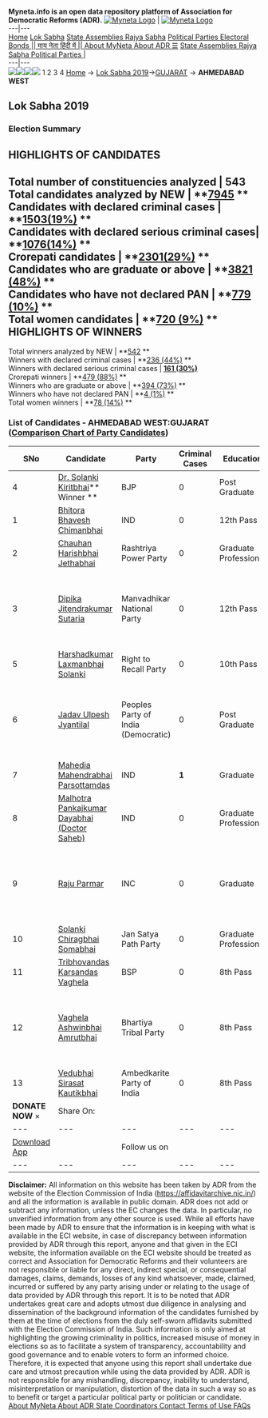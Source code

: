**Myneta.info is an open data repository platform of Association for Democratic Reforms (ADR).**
[![Myneta Logo](https://www.myneta.info/lib/img/myneta-logo.png)](https://www.myneta.info/) | [![Myneta Logo](https://www.myneta.info/lib/img/adr-logo.png)](https://adrindia.org)  
---|---  
[Home](https://www.myneta.info/) [Lok Sabha](https://www.myneta.info/#ls "Lok Sabha") [ State Assemblies ](https://www.myneta.info/#sa "State Assemblies") [Rajya Sabha](https://www.myneta.info/#rs "Rajya Sabha") [Political Parties ](https://www.myneta.info/party "Political Parties") [ Electoral Bonds ](https://www.myneta.info/electoral_bonds "Electoral Bonds") [ || माय नेता हिंदी में || ](https://translate.google.co.in/translate?prev=hp&hl=en&js=y&u=www.myneta.info&sl=en&tl=hi&history_state0=) [ About MyNeta ](https://adrindia.org/content/about-myneta) [ About ADR ](https://adrindia.org/about-adr/who-we-are) [☰](javascript:void\(0\))
[ State Assemblies ](https://www.myneta.info/#sa "State Assemblies") [ Rajya Sabha ](https://www.myneta.info/#rs "Rajya Sabha") [ Political Parties ](https://www.myneta.info/party "Political Parties")
|   
---|---  
![](https://www.myneta.info/lib/img/banner/banner-1.png)![](https://www.myneta.info/lib/img/banner/banner-2.png)![](https://www.myneta.info/lib/img/banner/banner-3.png)![](https://www.myneta.info/lib/img/banner/banner-4.png)
1  2  3  4 
[Home](https://www.myneta.info/) → [Lok Sabha 2019](https://www.myneta.info/LokSabha2019/)→[GUJARAT](https://www.myneta.info/LokSabha2019/index.php?action=show_constituencies&state_id=39) → **AHMEDABAD WEST**
### 
## Lok Sabha 2019
###  Election Summary 
HIGHLIGHTS OF CANDIDATES  
---  
Total number of constituencies analyzed |  543   
Total candidates analyzed by NEW | **[7945](https://www.myneta.info/LokSabha2019/index.php?action=summary&subAction=candidates_analyzed&sort=candidate#summary) **  
Candidates with declared criminal cases | **[1503(19%)](https://www.myneta.info/LokSabha2019/index.php?action=summary&subAction=crime&sort=candidate#summary) **  
Candidates with declared serious criminal cases| **[1076(14%)](https://www.myneta.info/LokSabha2019/index.php?action=summary&subAction=serious_crime&sort=candidate#summary) **  
Crorepati candidates | **[2301(29%)](https://www.myneta.info/LokSabha2019/index.php?action=summary&subAction=crorepati&sort=candidate#summary) **  
Candidates who are graduate or above | **[3821 (48%)](https://www.myneta.info/LokSabha2019/index.php?action=summary&subAction=education&sort=candidate#summary) **  
Candidates who have not declared PAN | **[779 (10%)](https://www.myneta.info/LokSabha2019/index.php?action=summary&subAction=without_pan&sort=candidate#summary) **  
Total women candidates | **[720 (9%)](https://www.myneta.info/LokSabha2019/index.php?action=summary&subAction=women_candidate&sort=candidate#summary) **  
HIGHLIGHTS OF WINNERS  
---  
Total winners analyzed by NEW | **[542](https://www.myneta.info/LokSabha2019/index.php?action=summary&subAction=winner_analyzed&sort=candidate#summary) **  
Winners with declared criminal cases | **[236 (44%)](https://www.myneta.info/LokSabha2019/index.php?action=summary&subAction=winner_crime&sort=candidate#summary) **  
Winners with declared serious criminal cases | **[161 (30%)](https://www.myneta.info/LokSabha2019/index.php?action=summary&subAction=winner_serious_crime&sort=candidate#summary)**  
Crorepati winners | **[479 (88%)](https://www.myneta.info/LokSabha2019/index.php?action=summary&subAction=winner_crorepati&sort=candidate#summary) **  
Winners who are graduate or above | **[394 (73%)](https://www.myneta.info/LokSabha2019/index.php?action=summary&subAction=winner_education&sort=candidate#summary) **  
Winners who have not declared PAN | **[4 (1%)](https://www.myneta.info/LokSabha2019/index.php?action=summary&subAction=winner_without_pan&sort=candidate#summary) **  
Total women winners | **[78 (14%)](https://www.myneta.info/LokSabha2019/index.php?action=summary&subAction=winner_women&sort=candidate#summary) **  
### List of Candidates - AHMEDABAD WEST:GUJARAT ([Comparison Chart of Party Candidates](https://www.myneta.info/LokSabha2019/comparisonchart.php?constituency_id=550))
SNo | Candidate| Party| Criminal Cases| Education| Age| Total Assets| Liabilities  
---|---|---|---|---|---|---|---  
4  | [Dr. Solanki Kiritbhai](https://www.myneta.info/LokSabha2019/candidate.php?candidate_id=8488)** Winner ** | BJP | 0 | Post Graduate| 69 | Rs 8,94,74,039 ~ 8 Crore+ | Rs 0 ~   
1  | [Bhitora Bhavesh Chimanbhai](https://www.myneta.info/LokSabha2019/candidate.php?candidate_id=10036) | IND | 0 | 12th Pass| 34 | Rs 66,000 ~ 66 Thou+ | Rs 21,000 ~ 21 Thou+  
2  | [Chauhan Harishbhai Jethabhai](https://www.myneta.info/LokSabha2019/candidate.php?candidate_id=9390) | Rashtriya Power Party | 0 | Graduate Professional| 40 | Rs 32,93,451 ~ 32 Lacs+ | Rs 0 ~   
3  | [Dipika Jitendrakumar Sutaria](https://www.myneta.info/LokSabha2019/candidate.php?candidate_id=9389) | Manvadhikar National Party | 0 | 12th Pass| 49 | ![](https://myneta.info/image_v2.php?myneta_folder=LokSabha2019&candidate_id=9389&col=ta) | ![](https://myneta.info/image_v2.php?myneta_folder=LokSabha2019&candidate_id=9389&col=lia)  
5  | [Harshadkumar Laxmanbhai Solanki](https://www.myneta.info/LokSabha2019/candidate.php?candidate_id=9391) | Right to Recall Party | 0 | 10th Pass| 28 | Rs 1,49,586 ~ 1 Lacs+ | Rs 0 ~   
6  | [Jadav Ulpesh Jyantilal](https://www.myneta.info/LokSabha2019/candidate.php?candidate_id=9395) | Peoples Party of India (Democratic) | 0 | Post Graduate| 37 | ![](https://myneta.info/image_v2.php?myneta_folder=LokSabha2019&candidate_id=9395&col=ta) | ![](https://myneta.info/image_v2.php?myneta_folder=LokSabha2019&candidate_id=9395&col=lia)  
7  | [Mahedia Mahendrabhai Parsottamdas](https://www.myneta.info/LokSabha2019/candidate.php?candidate_id=10038) | IND | **1** | Graduate| 62 | Rs 1,41,82,000 ~ 1 Crore+ | Rs 4,00,000 ~ 4 Lacs+  
8  | [Malhotra Pankajkumar Dayabhai (Doctor Saheb)](https://www.myneta.info/LokSabha2019/candidate.php?candidate_id=10037) | IND | 0 | Graduate Professional| 45 | Rs 4,000 ~ 4 Thou+ | Rs 0 ~   
9  | [Raju Parmar](https://www.myneta.info/LokSabha2019/candidate.php?candidate_id=8490) | INC | 0 | Graduate| 68 | ![](https://myneta.info/image_v2.php?myneta_folder=LokSabha2019&candidate_id=8490&col=ta) | ![](https://myneta.info/image_v2.php?myneta_folder=LokSabha2019&candidate_id=8490&col=lia)  
10  | [Solanki Chiragbhai Somabhai](https://www.myneta.info/LokSabha2019/candidate.php?candidate_id=9393) | Jan Satya Path Party | 0 | Graduate Professional| 59 | Rs 4,47,440 ~ 4 Lacs+ | Rs 0 ~   
11  | [Tribhovandas Karsandas Vaghela](https://www.myneta.info/LokSabha2019/candidate.php?candidate_id=8489) | BSP | 0 | 8th Pass| 66 | Rs 53,54,000 ~ 53 Lacs+ | Rs 0 ~   
12  | [Vaghela Ashwinbhai Amrutbhai](https://www.myneta.info/LokSabha2019/candidate.php?candidate_id=9392) | Bhartiya Tribal Party | 0 | 8th Pass| 37 | ![](https://myneta.info/image_v2.php?myneta_folder=LokSabha2019&candidate_id=9392&col=ta) | ![](https://myneta.info/image_v2.php?myneta_folder=LokSabha2019&candidate_id=9392&col=lia)  
13  | [Vedubhai Sirasat Kautikbhai](https://www.myneta.info/LokSabha2019/candidate.php?candidate_id=9394) | Ambedkarite Party of India | 0 | 8th Pass| 47 | Rs 3,300 ~ 3 Thou+ | Rs 0 ~   
|  **DONATE NOW** × |  Share On:  | [](https://api.whatsapp.com/send?text=https%3A%2F%2Fmyneta.info%2Fpunjab2022%2Findex.php%3Faction%3Dshow_constituencies%26state_id%3D19) | [](https://www.facebook.com/sharer/sharer.php?u=https%3A%2F%2Fmyneta.info%2Fpunjab2022%2Findex.php%3Faction%3Dshow_constituencies%26state_id%3D19) | [](https://twitter.com/share?url=https%3A%2F%2Fmyneta.info%2Fpunjab2022%2Findex.php%3Faction%3Dshow_constituencies%26state_id%3D19)  
---|---|---|---|---  
| [ Download App ](https://play.google.com/store/apps/details?id=com.webrosoft.myneta1&pcampaignid=pcampaignidMKT-Other-global-all-co-prtnr-py-PartBadge-Mar2515-1) | [](https://play.google.com/store/apps/details?id=com.webrosoft.myneta1&pcampaignid=pcampaignidMKT-Other-global-all-co-prtnr-py-PartBadge-Mar2515-1) |  Follow us on  | [](https://www.facebook.com/adrindia.org/) | [](https://twitter.com/adrspeaks) | [](https://groups.google.com/g/national-election-watch?hl=en&pli=1) | [](https://www.instagram.com/adrspeaks/) | [](https://www.youtube.com/user/adrspeaks) | [](https://sharechat.com/profile/adrspeaks)  
---|---|---|---|---|---|---|---|---  
**Disclaimer:** All information on this website has been taken by ADR from the website of the Election Commission of India (https://affidavitarchive.nic.in/) and all the information is available in public domain. ADR does not add or subtract any information, unless the EC changes the data. In particular, no unverified information from any other source is used. While all efforts have been made by ADR to ensure that the information is in keeping with what is available in the ECI website, in case of discrepancy between information provided by ADR through this report, anyone and that given in the ECI website, the information available on the ECI website should be treated as correct and Association for Democratic Reforms and their volunteers are not responsible or liable for any direct, indirect special, or consequential damages, claims, demands, losses of any kind whatsoever, made, claimed, incurred or suffered by any party arising under or relating to the usage of data provided by ADR through this report. It is to be noted that ADR undertakes great care and adopts utmost due diligence in analysing and dissemination of the background information of the candidates furnished by them at the time of elections from the duly self-sworn affidavits submitted with the Election Commission of India. Such information is only aimed at highlighting the growing criminality in politics, increased misuse of money in elections so as to facilitate a system of transparency, accountability and good governance and to enable voters to form an informed choice. Therefore, it is expected that anyone using this report shall undertake due care and utmost precaution while using the data provided by ADR. ADR is not responsible for any mishandling, discrepancy, inability to understand, misinterpretation or manipulation, distortion of the data in such a way so as to benefit or target a particular political party or politician or candidate. 
[ About MyNeta ](https://adrindia.org/content/about-myneta) [ About ADR ](https://adrindia.org/about-adr/who-we-are) [ State Coordinators ](https://adrindia.org/about-adr/state-coordinators) [ Contact ](https://adrindia.org/contact-us) [ Terms of Use ](https://adrindia.org/content/adr-terms-use) [ FAQs ](https://adrindia.org/content/faqs)
